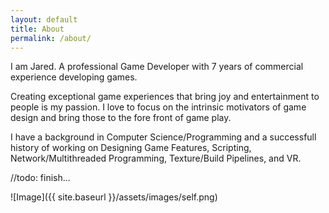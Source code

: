 ```yaml
---
layout: default
title: About
permalink: /about/
---
```


I am Jared. A professional Game Developer with 7 years of commercial experience developing games.

Creating exceptional game experiences that bring joy and entertainment to people is my passion. I love to focus on the intrinsic motivators of game design and bring those to the fore front of game play.

I have a background in Computer Science/Programming and a successfull history of working on Designing Game Features, Scripting, Network/Multithreaded Programming, Texture/Build Pipelines, and VR.

//todo: finish...

![Image]({{ site.baseurl }}/assets/images/self.png)